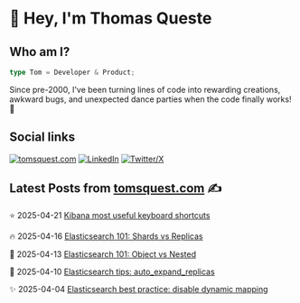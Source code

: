 # 👋 Hey, I'm Thomas Queste

## Who am I?

```typescript
type Tom = Developer & Product;
```

Since pre-2000, I've been turning lines of code into rewarding creations,
  awkward bugs, and unexpected dance parties when the code finally works! 🎉

## Social links

[![tomsquest.com](https://img.shields.io/badge/blog-red?style=for-the-badge&label=tomsquest.com&color=blue)](https://www.tomsquest.com)
[![LinkedIn](https://img.shields.io/badge/LinkedIn-0a66c2?style=for-the-badge&label=Thomas%20Queste&color=blue)](https://www.linkedin.com/in/thomasqueste)
[![Twitter/X](https://img.shields.io/badge/Twitter-0a66c2?style=for-the-badge&label=Thomas%20Queste&color=blue)](https://x.com/thomasqueste)

## Latest Posts from [tomsquest.com](https://www.tomsquest.com) ✍️

<!-- BLOG-POST-LIST:START -->
⭐ 2025-04-21 
 [Kibana most useful keyboard shortcuts](https://www.tomsquest.com/blog/2025/04/kibana-most-useful-keyboard-shortcuts/) 

🔥 2025-04-16 
 [Elasticsearch 101: Shards vs Replicas](https://www.tomsquest.com/blog/2025/04/elasticsearch-101-shards-vs-replicas/) 

💫 2025-04-13 
 [Elasticsearch 101: Object vs Nested](https://www.tomsquest.com/blog/2025/04/elasticsearch-101-object-and-nested/) 

🚀 2025-04-10 
 [Elasticsearch tips: auto_expand_replicas](https://www.tomsquest.com/blog/2025/04/elasticsearch-tips-auto-expand-replicas/) 

✨ 2025-04-04 
 [Elasticsearch best practice: disable dynamic mapping](https://www.tomsquest.com/blog/2025/04/elasticsearch-best-practice-disable-dynamic-mapping/) 
<!-- BLOG-POST-LIST:END -->